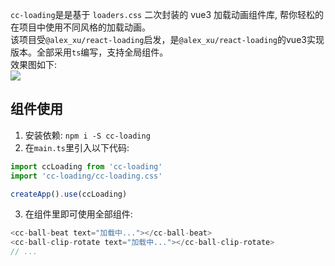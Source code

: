 `cc-loading`是是基于 `loaders.css` 二次封装的 vue3 加载动画组件库, 帮你轻松的在项目中使用不同风格的加载动画。  
该项目受`@alex_xu/react-loading`启发，是`@alex_xu/react-loading`的vue3实现版本。全部采用`ts`编写，支持全局组件。  
效果图如下:  
<img src="https://camo.githubusercontent.com/578d6e2073c668e4a39fc513001cb0fea18ae4060fa24e4711ea8ba26045c96b/687474703a2f2f63646e2e646f6f72696e672e636e2f64722f72656163742d6c6f6164696e672e676966">

## 组件使用
1. 安装依赖: `npm i -S cc-loading`  
2. 在`main.ts`里引入以下代码: 
``` js
import ccLoading from 'cc-loading'
import 'cc-loading/cc-loading.css'

createApp().use(ccLoading)
```
3. 在组件里即可使用全部组件:  
``` js
<cc-ball-beat text="加载中..."></cc-ball-beat>
<cc-ball-clip-rotate text="加载中..."></cc-ball-clip-rotate>
// ...
```
